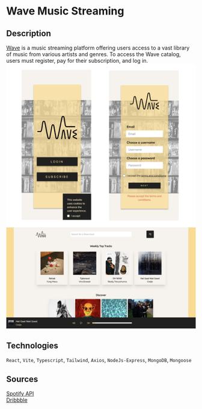# Wave Music Streaming 

## Description

[Wave](http://wave.nodestarter.eu:3000/) is a music streaming platform offering users access to a vast library of music from various artists and genres. To access the Wave catalog, users must register, pay for their subscription, and log in.
![](landingpages.png) 
<br>
![](mainpage.png) 

## Technologies

`React`, `Vite`, `Typescript`, `Tailwind`, `Axios`, `NodeJs-Express`, `MongoDB`, `Mongoose`

## Sources

[Spotify API ](https://developer.spotify.com/documentation/web-api/)
<br>
[Dribbble](https://dribbble.com/shots/15433063-Wave-Music-Streaming-Dashboard)

